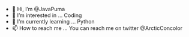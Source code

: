 - 👋 Hi, I’m @JavaPuma
- 👀 I’m interested in ... Coding
- 🌱 I’m currently learning ... Python
- 📫 How to reach me ... You can reach me on twitter @ArcticConcolor

<!---
JavaPuma/JavaPuma is a ✨ special ✨ repository because its `README.md` (this file) appears on your GitHub profile.
You can click the Preview link to take a look at your changes.
--->
